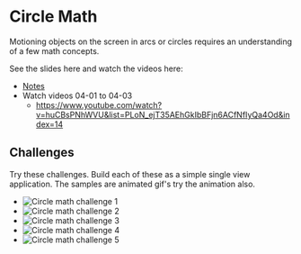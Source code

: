 # Circle Math

Motioning objects on the screen in arcs or circles requires an understanding of a few math concepts. 

See the slides here and watch the videos here: 

- [Notes](./notes)
- Watch videos 04-01 to 04-03
    - https://www.youtube.com/watch?v=huCBsPNhWVU&list=PLoN_ejT35AEhGkIbBFjn6ACfNfIyQa4Od&index=14
    
## Challenges 

Try these challenges. Build each of these as a simple single view application. The samples are 
animated gif's try the animation also. 

- ![Circle math challenge 1](circles-math-1.gif)
- ![Circle math challenge 2](circles-math-2.gif)
- ![Circle math challenge 3](circles-math-3.gif)
- ![Circle math challenge 4](circles-math-4.gif)
- ![Circle math challenge 5](circles-math-5.gif)

